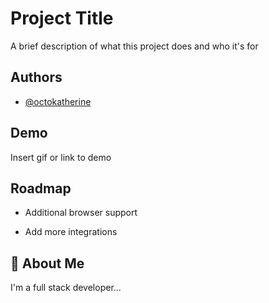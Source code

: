 
# Project Title

A brief description of what this project does and who it's for


## Authors

- [@octokatherine](https://www.github.com/octokatherine)


## Demo

Insert gif or link to demo


## Roadmap

- Additional browser support

- Add more integrations


## 🚀 About Me
I'm a full stack developer...

